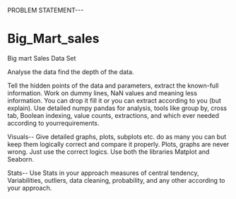 PROBLEM STATEMENT---
# Big_Mart_sales
Big mart Sales Data Set

Analyse the data find the depth of the data.

Tell the hidden points of the data and parameters, extract the known-full information. Work on dummy lines, NaN values and meaning less information. You can drop it fill it or you can extract according to you (but explain). Use detailed numpy pandas for analysis, tools like group by, cross tab, Boolean indexing, value counts, extractions, and which ever needed according to yourrequirements.

Visuals--
Give detailed graphs, plots, subplots etc. do as many you can but keep them logically correct and compare it properly.
Plots, graphs are never wrong. Just use the correct logics.
Use both the libraries Matplot and Seaborn.

Stats--
Use Stats in your approach measures of central tendency, Variabilities, outliers, data cleaning, probability, and any other according to your approach.

